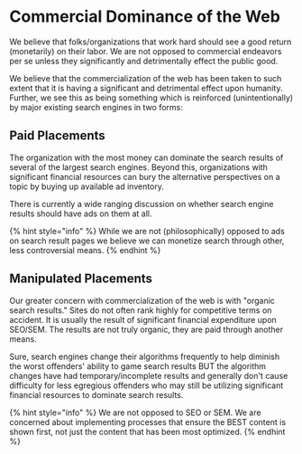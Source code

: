 # Commercial Dominance of the Web

We believe that folks/organizations that work hard should see a good return \(monetarily\) on their labor. We are not opposed to commercial endeavors per se unless they significantly and detrimentally effect the public good.

We believe that the commercialization of the web has been taken to such extent that it is having a significant and detrimental effect upon humanity. Further, we see this as being something which is reinforced \(unintentionally\) by major existing search engines in two forms:

## Paid Placements

The organization with the most money can dominate the search results of several of the largest search engines. Beyond this, organizations with significant financial resources can bury the alternative perspectives on a topic by buying up available ad inventory.

There is currently a wide ranging discussion on whether search engine results should have ads on them at all.

{% hint style="info" %}
While we are not \(philosophically\) opposed to ads on search result pages we believe we can monetize search through other, less controversial means.
{% endhint %}

## Manipulated Placements

Our greater concern with commercialization of the web is with "organic search results." Sites do not often rank highly for competitive terms on accident. It is usually the result of significant financial expenditure upon SEO/SEM. The results are not truly organic, they are paid through another means.

Sure, search engines change their algorithms frequently to help diminish the worst offenders' ability to game search results BUT the algorithm changes have had temporary/incomplete results and generally don't cause difficulty for less egregious offenders who may still be utilizing significant financial resources to dominate search results.

{% hint style="info" %}
We are not opposed to SEO or SEM. We are concerned about implementing processes that ensure the BEST content is shown first, not just the content that has been most optimized.
{% endhint %}

